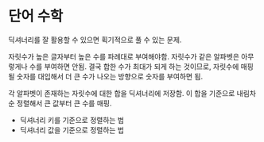# 단어 수학

딕셔너리를 잘 활용할 수 있으면 획기적으로 풀 수 있는 문제.

자릿수가 높은 글자부터 높은 수를 파례대로 부여해야함.
자릿수가 같은 알파벳은 아무렇게나 수를 부여하면 안됨.
결국 합한 수가 최대가 되게 하는 것이므로, 자릿수에 매핑될 숫자를 대입해서
더 큰 수가 나오는 방향으로 숫자를 부여하면 됨.

각 알파벳이 존재하는 자릿수에 대한 합을 딕셔너리에 저장함.
이 합을 기준으로 내림차순 정렬해서 큰 값부터 큰 수를 매핑.

* 딕셔너리 키를 기준으로 정렬하는 법
* 딕셔너리 값을 기준으로 정렬하는 법